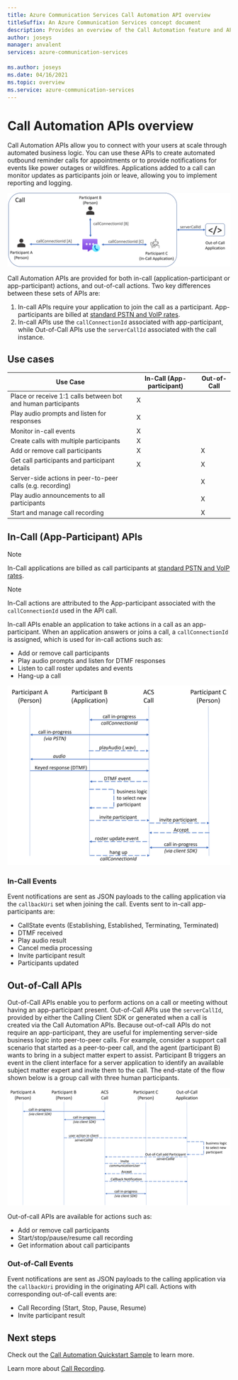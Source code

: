 ```yaml
---
title: Azure Communication Services Call Automation API overview
titleSuffix: An Azure Communication Services concept document
description: Provides an overview of the Call Automation feature and APIs.
author: joseys
manager: anvalent
services: azure-communication-services

ms.author: joseys
ms.date: 04/16/2021
ms.topic: overview
ms.service: azure-communication-services
---
```

# Call Automation APIs overview
Call Automation APIs allow you to connect with your users at scale through automated business logic. You can use these APIs to create automated outbound reminder calls for appointments or to provide notifications for events like power outages or wildfires. Applications added to a call can monitor updates as participants join or leave, allowing you to implement reporting and logging. 

![in and out-of-call apps](../media/call-automation-apps.png)

Call Automation APIs are provided for both in-call (application-participant or app-participant) actions, and out-of-call actions. Two key differences between these sets of APIs are:
1. In-call APIs require your application to join the call as a participant. App-participants are billed at [standard PSTN and VoIP rates](https://azure.microsoft.com/pricing/details/communication-services/).
2. In-call APIs use the `callConnectionId` associated with app-participant, while Out-of-Call APIs use the `serverCallId` associated with the call instance. 

## Use cases
| Use Case                                                       | In-Call (App-participant) | Out-of-Call   |
| ---------------------------------------------------------------| ------------------------- | ------------- |
| Place or receive 1:1 calls between bot and human participants  | X                         |               |
| Play audio prompts and listen for responses                    | X                         |               |
| Monitor in-call events                                         | X                         |               |
| Create calls with multiple participants                        | X                         |               |
| Add or remove call participants                                | X                         | X             |
| Get call participants and participant details                  | X                         | X             |
| Server-side actions in peer-to-peer calls (e.g. recording)     |                           | X             |
| Play audio announcements to all participants                   |                           | X             |
| Start and manage call recording                                |                           | X             |

## In-Call (App-Participant) APIs
> [!NOTE] 
> In-Call applications are billed as call participants at [standard PSTN and VoIP rates](https://azure.microsoft.com/pricing/details/communication-services/).

> [!NOTE] 
> In-Call actions are attributed to the App-participant associated with the `callConnectionId` used in the API call.

In-call APIs enable an application to take actions in a call as an app-participant. When an application answers or joins a call, a `callConnectionId` is assigned, which is used for in-call actions such as:
- Add or remove call participants
- Play audio prompts and listen for DTMF responses
- Listen to call roster updates and events
- Hang-up a call

![in-call application](../media/call-automation-in-call.png)

### In-Call Events
Event notifications are sent as JSON payloads to the calling application via the `callbackUri` set when joining the call. Events sent to in-call app-participants are:
- CallState events (Establishing, Established, Terminating, Terminated)
- DTMF received
- Play audio result
- Cancel media processing
- Invite participant result
- Participants updated

## Out-of-Call APIs
Out-of-Call APIs enable you to perform actions on a call or meeting without having an app-participant present. Out-of-Call APIs use the `serverCallId`, provided by either the Calling Client SDK or generated when a call is created via the Call Automation APIs. Because out-of-call APIs do not require an app-participant, they are useful for implementing server-side business logic into peer-to-peer calls. For example, consider a support call scenario that started as a peer-to-peer call, and the agent (participant B) wants to bring in a subject matter expert to assist. Participant B triggers an event in the client interface for a server application to identify an available subject matter expert and invite them to the call. The end-state of the flow shown below is a group call with three human participants.

![out-of-call application](../media/call-automation-out-of-call.png)

Out-of-call APIs are available for actions such as:
- Add or remove call participants
- Start/stop/pause/resume call recording
- Get information about call participants
                                                       
### Out-of-Call Events
Event notifications are sent as JSON payloads to the calling application via the `callbackUri` providing in the originating API call. Actions with corresponding out-of-call events are:
- Call Recording (Start, Stop, Pause, Resume)
- Invite participant result

## Next steps
Check out the [Call Automation Quickstart Sample](../../quickstarts/voice-video-calling/call-automation-api-sample) to learn more.

Learn more about [Call Recording](../concepts/voice-video-calling/call-recording).
